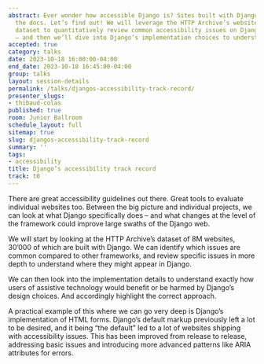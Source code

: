 ```yaml
---
abstract: Ever wonder how accessible Django is? Sites built with Django, the admin,
  the docs. Let’s find out! We will leverage the HTTP Archive’s websites technology
  dataset to quantitatively review common accessibility issues on Django projects
  – and then we’ll dive into Django’s implementation choices to understand the results.
accepted: true
category: talks
date: 2023-10-18 16:00:00-04:00
end_date: 2023-10-18 16:45:00-04:00
group: talks
layout: session-details
permalink: /talks/djangos-accessibility-track-record/
presenter_slugs:
- thibaud-colas
published: true
room: Junior Ballroom
schedule_layout: full
sitemap: true
slug: djangos-accessibility-track-record
summary: ''
tags:
- accessibility
title: Django’s accessibility track record
track: t0
---
```


There are great accessibility guidelines out there. Great tools to evaluate individual websites too. Between the big picture and individual projects, we can look at what Django specifically does – and what changes at the level of the framework could improve large swaths of the Django web.

We will start by looking at the HTTP Archive’s dataset of 8M websites, 30’000 of which are built with Django. We can identify which issues are common compared to other frameworks, and review specific issues in more depth to understand where they might appear in Django.

We can then look into the implementation details to understand exactly how users of assistive technology would benefit or be harmed by Django’s design choices. And accordingly highlight the correct approach.

A practical example of this where we can go very deep is Django’s implementation of HTML forms. Django’s default markup previously left a lot to be desired, and it being “the default” led to a lot of websites shipping with accessibility issues. This has been improved from release to release, addressing basic issues and introducing more advanced patterns like ARIA attributes for errors.
